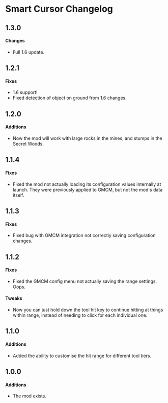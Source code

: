 ﻿# Smart Cursor Changelog

## 1.3.0
#### Changes
* Full 1.6 update.

## 1.2.1
#### Fixes
* 1.6 support!
* Fixed detection of object on ground from 1.6 changes.

## 1.2.0
#### Additions
* Now the mod will work with large rocks in the mines, and stumps in the Secret Woods.

## 1.1.4
#### Fixes
* Fixed the mod not actually loading its configuration values internally at launch. They were previously applied to GMCM, but not the mod's data itself.

## 1.1.3
#### Fixes
* Fixed bug with GMCM integration not correctly saving configuration changes.

## 1.1.2
#### Fixes
* Fixed the GMCM config menu not actually saving the range settings. Oops.
#### Tweaks
* Now you can just hold down the tool hit key to continue hitting at things within range, instead of needing to click for each individual one.

## 1.1.0
#### Additions
* Added the ability to customise the hit range for different tool tiers.

## 1.0.0
#### Additions
* The mod exists.
